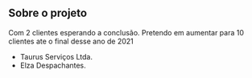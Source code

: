 ## Sobre o projeto

Com 2 clientes esperando a conclusão. Pretendo em aumentar para 10 clientes ate o final desse ano de 2021

- Taurus Serviços Ltda.
- Elza Despachantes.

